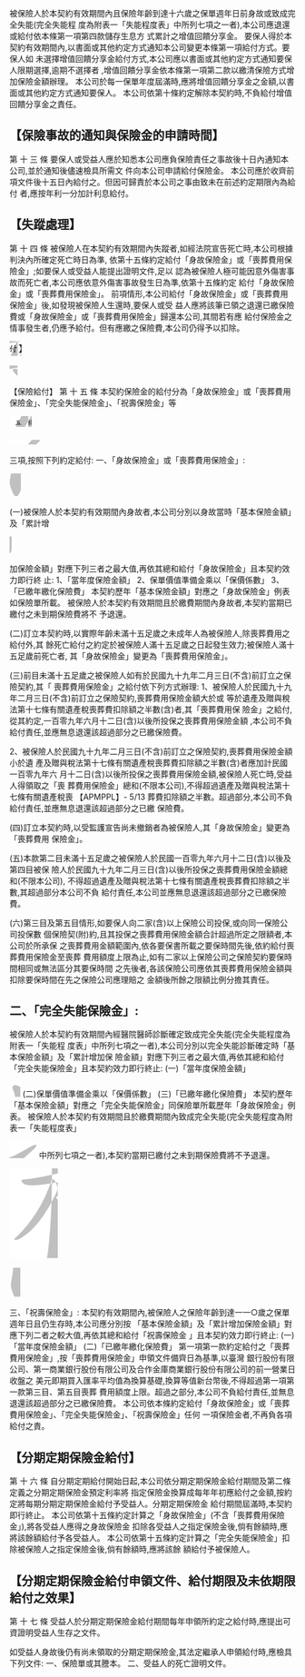被保險人於本契約有效期間內且保險年齡到達十六歲之保單週年日前身故或致成完全失能(完全失能程 度為附表一「失能程度表」中所列七項之一者),本公司應退還或給付依本條第一項第四款儲存生息方 式累計之增值回饋分享金。 要保人得於本契約有效期間內,以書面或其他約定方式通知本公司變更本條第一項給付方式。要保人如 未選擇增值回饋分享金給付方式,本公司應以書面或其他約定方式通知要保人限期選擇,逾期不選擇者 ,增值回饋分享金依本條第一項第二款以繳清保險方式增加保險金額辦理。 本公司於每一保單年度屆滿時,應將增值回饋分享金之金額,以書面或其他約定方式通知要保人。 本公司依第十條約定解除本契約時,不負給付增值回饋分享金之責任。

## 【保險事故的通知與保險金的申請時間】

第 十 三 條 要保人或受益人應於知悉本公司應負保險責任之事故後十日內通知本公司,並於通知後儘速檢具所需文 件向本公司申請給付保險金。 本公司應於收齊前項文件後十五日內給付之。但因可歸責於本公司之事由致未在前述約定期限內為給付 者,應按年利一分加計利息給付。

## 【失蹤處理】

第 十 四 條 被保險人在本契約有效期間內失蹤者,如經法院宣告死亡時,本公司根據判決內所確定死亡時日為準, 依第十五條約定給付「身故保險金」或「喪葬費用保險金」;如要保人或受益人能提出證明文件,足以 認為被保險人極可能因意外傷害事故而死亡者,本公司應依意外傷害事故發生日為準,依第十五條約定 給付「身故保險金」或「喪葬費用保險金」。 前項情形,本公司給付「身故保險金」或「喪葬費用保險金」後,如發現被保險人生還時,要保人或受 益人應將該筆已領之退還已繳保險費或「身故保險金」或「喪葬費用保險金」歸還本公司,其間若有應 給付保險金之情事發生者,仍應予給付。但有應繳之保險費,本公司仍得予以扣除。

![0_image_0.png](0_image_0.png)

![0_image_1.png](0_image_1.png)

【保險給付】
第 十 五 條 本契約保險金的給付分為「身故保險金」或「喪葬費用保險金」、「完全失能保險金」、「祝壽保險金」等

![0_image_2.png](0_image_2.png)

![0_image_3.png](0_image_3.png)

三項,按照下列約定給付: 一、「身故保險金」或「喪葬費用保險金」:

![0_image_5.png](0_image_5.png)

(一)被保險人於本契約有效期間內身故者,本公司分別以身故當時「基本保險金額」及「累計增

![0_image_4.png](0_image_4.png)

加保險金額」對應下列三者之最大值,再依其總和給付「身故保險金」且本契約效力即行終 止: 1、「當年度保險金額」 2、保單價值準備金乘以「保價係數」 3、「已繳年繳化保險費」 本契約歷年「基本保險金額」對應之「身故保險金」例表如保險單所載。 被保險人於本契約有效期間且於繳費期間內身故者,本契約當期已繳付之未到期保險費將不 予退還。

(二)訂立本契約時,以實際年齡未滿十五足歲之未成年人為被保險人,除喪葬費用之給付外,其 餘死亡給付之約定於被保險人滿十五足歲之日起發生效力;被保險人滿十五足歲前死亡者, 其「身故保險金」變更為「喪葬費用保險金」。

(三)前目未滿十五足歲之被保險人如有於民國九十九年二月三日(不含)前訂立之保險契約,其「
喪葬費用保險金」之給付依下列方式辦理:
1、被保險人於民國九十九年二月三日(不含)前訂立之保險契約,喪葬費用保險金額大於或 等於遺產及贈與稅法第十七條有關遺產稅喪葬費扣除額之半數(含)者,其「喪葬費用保 險金」之給付,從其約定,一百零九年六月十二日(含)以後所投保之喪葬費用保險金額
,本公司不負給付責任,並應無息退還該超過部分之已繳保險費。

2、被保險人於民國九十九年二月三日(不含)前訂立之保險契約,喪葬費用保險金額小於遺 產及贈與稅法第十七條有關遺產稅喪葬費扣除額之半數(含)者應加計民國一百零九年六 月十二日(含)以後所投保之喪葬費用保險金額,被保險人死亡時,受益人得領取之「喪 葬費用保險金」總和(不限本公司),不得超過遺產及贈與稅法第十七條有關遺產稅喪
【APMPPL】- 5/13 葬費扣除額之半數。超過部分,本公司不負給付責任,並應無息退還該超過部分之已繳 保險費。

(四)訂立本契約時,以受監護宣告尚未撤銷者為被保險人,其「身故保險金」變更為「喪葬費用 保險金」。

(五)本款第二目未滿十五足歲之被保險人於民國一百零九年六月十二日(含)以後及第四目被保 險人於民國九十九年二月三日(含)以後所投保之喪葬費用保險金額總和(不限本公司), 不得超過遺產及贈與稅法第十七條有關遺產稅喪葬費扣除額之半數,其超過部分本公司不負 給付責任,本公司並應無息退還該超過部分之已繳保險費。

(六)第三目及第五目情形,如要保人向二家(含)以上保險公司投保,或向同一保險公司投保數 個保險契(附)約,且其投保之喪葬費用保險金額合計超過所定之限額者,本公司於所承保 之喪葬費用金額範圍內,依各要保書所載之要保時間先後,依約給付喪葬費用保險金至喪葬 費用額度上限為止,如有二家以上保險公司之保險契約要保時間相同或無法區分其要保時間 之先後者,各該保險公司應依其喪葬費用保險金額與扣除要保時間在先之保險公司應理賠之 金額後所餘之限額比例分擔其責任。

## 二、「完全失能保險金」:

被保險人於本契約有效期間內經醫院醫師診斷確定致成完全失能(完全失能程度為附表一「失能程 度表」中所列七項之一者),本公司分別以完全失能診斷確定時「基本保險金額」及「累計增加保 險金額」對應下列三者之最大值,再依其總和給付「完全失能保險金」且本契約效力即行終止: (一)「當年度保險金額」

![1_image_0.png](1_image_0.png) (二)保單價值準備金乘以「保價係數」 (三)「已繳年繳化保險費」 本契約歷年「基本保險金額」對應之「完全失能保險金」同保險單所載歷年「身故保險金」例表。 被保險人於本契約有效期間且於繳費期間內致成完全失能(完全失能程度為附表一「失能程度表」

![1_image_2.png](1_image_2.png) 中所列七項之一者),本契約當期已繳付之未到期保險費將不予退還。

![1_image_1.png](1_image_1.png)

![1_image_3.png](1_image_3.png)

三、「祝壽保險金」:
本契約有效期間內,被保險人之保險年齡到達一一○歲之保單週年日且仍生存時,本公司應分別按 「基本保險金額」及「累計增加保險金額」對應下列二者之較大值,再依其總和給付「祝壽保險金 」且本契約效力即行終止: (一)「當年度保險金額」 (二)「已繳年繳化保險費」
第一項第一款約定給付之「喪葬費用保險金」,按「喪葬費用保險金」申領文件備齊日為基準,以臺灣 銀行股份有限公司、第一商業銀行股份有限公司及合作金庫商業銀行股份有限公司的前一營業日收盤之 美元即期買入匯率平均值為換算基礎,換算等值新台幣後,不得超過第一項第一款第三目、第五目喪葬 費用額度上限。超過之部分,本公司不負給付責任,並無息退還該超過部分之已繳保險費。 本公司依本條約定給付「身故保險金」或「喪葬費用保險金」、「完全失能保險金」、「祝壽保險金」任何 一項保險金者,不再負各項給付之責。

## 【分期定期保險金給付】

第 十 六 條 自分期定期給付開始日起,本公司依分期定期保險金給付期間及第二條定義之分期定期保險金預定利率將 指定保險金換算成每年年初應給付之金額,按約定將每期分期定期保險金給付予受益人。分期定期保險金 給付期間屆滿時,本契約即行終止。 本公司依第十五條約定計算之「身故保險金」(不含「喪葬費用保險金」),將各受益人應得之身故保險金 扣除各受益人之指定保險金後,倘有餘額時,應將該餘額給付予各受益人。 本公司依第十五條約定計算之「完全失能保險金」扣除被保險人之指定保險金後,倘有餘額時,應將該餘 額給付予被保險人。

## 【分期定期保險金給付申領文件、給付期限及未依期限給付之效果】

第 十 七 條 受益人於分期定期保險金給付期間每年申領所約定之給付時,應提出可資證明受益人生存之文件。

如受益人身故後仍有尚未領取的分期定期保險金,其法定繼承人申領給付時,應檢具下列文件: 一、保險單或其謄本。 二、受益人的死亡證明文件。